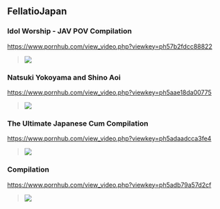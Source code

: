 ## FellatioJapan
### Idol Worship - JAV POV Compilation
https://www.pornhub.com/view_video.php?viewkey=ph57b2fdcc88822
>![](https://ci.phncdn.com/videos/201608/16/86004451/original/(m=ecuKGgaaaa)(mh=YI8zbdAoVXzQI3St)3.jpg)
### Natsuki Yokoyama and Shino Aoi
https://www.pornhub.com/view_video.php?viewkey=ph5aae18da00775
>![](https://ci.phncdn.com/videos/201803/18/158570272/original/(m=ecuKGgaaaa)(mh=tOy3ol6dw7SYUbiK)4.jpg)
### The Ultimate Japanese Cum Compilation
https://www.pornhub.com/view_video.php?viewkey=ph5adaadcca3fe4
>![](https://ci.phncdn.com/videos/201804/21/162892232/original/(m=ecuKGgaaaa)(mh=5KMakUwOEq46J-xY)9.jpg)
### Compilation
https://www.pornhub.com/view_video.php?viewkey=ph5adb79a57d2cf
>![](https://di.phncdn.com/videos/201804/21/162973572/original/(m=ecuKGgaaaa)(mh=AxQY52jgBNN4wpXU)15.jpg)
